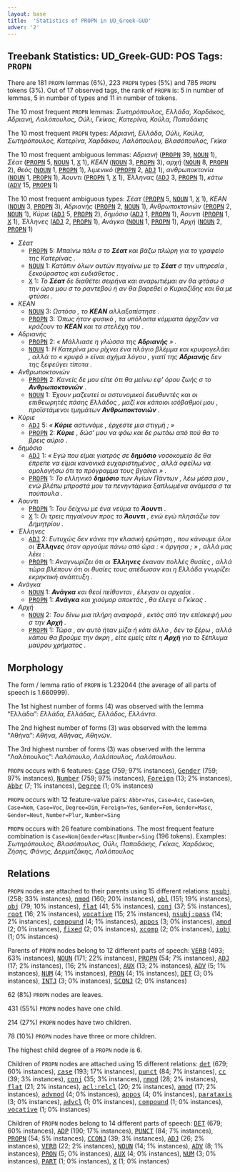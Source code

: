```yaml
---
layout: base
title:  'Statistics of PROPN in UD_Greek-GUD'
udver: '2'
---
```


## Treebank Statistics: UD_Greek-GUD: POS Tags: `PROPN`

There are 181 `PROPN` lemmas (6%), 223 `PROPN` types (5%) and 785 `PROPN` tokens (3%).
Out of 17 observed tags, the rank of `PROPN` is: 5 in number of lemmas, 5 in number of types and 11 in number of tokens.

The 10 most frequent `PROPN` lemmas: <em>Σωτηρόπουλος, Ελλάδα, Χαρδάκος, Αδριανή, Λαλόπουλος, Ούλι, Γκίκας, Κατερίνα, Κούλα, Παπαδάκης</em>

The 10 most frequent `PROPN` types:  <em>Αδριανή, Ελλάδα, Ούλι, Κούλα, Σωτηρόπουλος, Κατερίνα, Χαρδάκου, Λαλόπουλου, Βλασόπουλος, Γκίκα</em>

The 10 most frequent ambiguous lemmas: <em>Αδριανή</em> (<tt><a href="el_gud-pos-PROPN.html">PROPN</a></tt> 39, <tt><a href="el_gud-pos-NOUN.html">NOUN</a></tt> 1), <em>Σέατ</em> (<tt><a href="el_gud-pos-PROPN.html">PROPN</a></tt> 5, <tt><a href="el_gud-pos-NOUN.html">NOUN</a></tt> 1, <tt><a href="el_gud-pos-X.html">X</a></tt> 1), <em>ΚΕΑΝ</em> (<tt><a href="el_gud-pos-NOUN.html">NOUN</a></tt> 3, <tt><a href="el_gud-pos-PROPN.html">PROPN</a></tt> 3), <em>αρχή</em> (<tt><a href="el_gud-pos-NOUN.html">NOUN</a></tt> 8, <tt><a href="el_gud-pos-PROPN.html">PROPN</a></tt> 2), <em>θεός</em> (<tt><a href="el_gud-pos-NOUN.html">NOUN</a></tt> 1, <tt><a href="el_gud-pos-PROPN.html">PROPN</a></tt> 1), <em>λιμενικό</em> (<tt><a href="el_gud-pos-PROPN.html">PROPN</a></tt> 2, <tt><a href="el_gud-pos-ADJ.html">ADJ</a></tt> 1), <em>ανθρωποκτονία</em> (<tt><a href="el_gud-pos-NOUN.html">NOUN</a></tt> 1, <tt><a href="el_gud-pos-PROPN.html">PROPN</a></tt> 1), <em>Άουντι</em> (<tt><a href="el_gud-pos-PROPN.html">PROPN</a></tt> 1, <tt><a href="el_gud-pos-X.html">X</a></tt> 1), <em>Έλληνας</em> (<tt><a href="el_gud-pos-ADJ.html">ADJ</a></tt> 3, <tt><a href="el_gud-pos-PROPN.html">PROPN</a></tt> 1), <em>κάτω</em> (<tt><a href="el_gud-pos-ADV.html">ADV</a></tt> 15, <tt><a href="el_gud-pos-PROPN.html">PROPN</a></tt> 1)

The 10 most frequent ambiguous types:  <em>Σέατ</em> (<tt><a href="el_gud-pos-PROPN.html">PROPN</a></tt> 5, <tt><a href="el_gud-pos-NOUN.html">NOUN</a></tt> 1, <tt><a href="el_gud-pos-X.html">X</a></tt> 1), <em>ΚΕΑΝ</em> (<tt><a href="el_gud-pos-NOUN.html">NOUN</a></tt> 3, <tt><a href="el_gud-pos-PROPN.html">PROPN</a></tt> 3), <em>Αδριανής</em> (<tt><a href="el_gud-pos-PROPN.html">PROPN</a></tt> 2, <tt><a href="el_gud-pos-NOUN.html">NOUN</a></tt> 1), <em>Ανθρωποκτονιών</em> (<tt><a href="el_gud-pos-PROPN.html">PROPN</a></tt> 2, <tt><a href="el_gud-pos-NOUN.html">NOUN</a></tt> 1), <em>Κύριε</em> (<tt><a href="el_gud-pos-ADJ.html">ADJ</a></tt> 5, <tt><a href="el_gud-pos-PROPN.html">PROPN</a></tt> 2), <em>δημόσιο</em> (<tt><a href="el_gud-pos-ADJ.html">ADJ</a></tt> 1, <tt><a href="el_gud-pos-PROPN.html">PROPN</a></tt> 1), <em>Άουντι</em> (<tt><a href="el_gud-pos-PROPN.html">PROPN</a></tt> 1, <tt><a href="el_gud-pos-X.html">X</a></tt> 1), <em>Έλληνες</em> (<tt><a href="el_gud-pos-ADJ.html">ADJ</a></tt> 2, <tt><a href="el_gud-pos-PROPN.html">PROPN</a></tt> 1), <em>Ανάγκα</em> (<tt><a href="el_gud-pos-NOUN.html">NOUN</a></tt> 1, <tt><a href="el_gud-pos-PROPN.html">PROPN</a></tt> 1), <em>Αρχή</em> (<tt><a href="el_gud-pos-NOUN.html">NOUN</a></tt> 2, <tt><a href="el_gud-pos-PROPN.html">PROPN</a></tt> 1)


* <em>Σέατ</em>
  * <tt><a href="el_gud-pos-PROPN.html">PROPN</a></tt> 5: <em>Μπαίνω πάλι σ το <b>Σέατ</b> και βάζω πλώρη για το γραφείο της Κατερίνας .</em>
  * <tt><a href="el_gud-pos-NOUN.html">NOUN</a></tt> 1: <em>Κατόπιν όλων αυτών πηγαίνω με το <b>Σέατ</b> σ την υπηρεσία , ξεκούραστος και ευδιάθετος .</em>
  * <tt><a href="el_gud-pos-X.html">X</a></tt> 1: <em>Το <b>Σέατ</b> δε διαθέτει σειρήνα και αναρωτιέμαι αν θα φτάσω σ την ώρα μου σ το ραντεβού ή αν θα βαρεθεί ο Κυριαζίδης και θα με φτύσει .</em>
* <em>ΚΕΑΝ</em>
  * <tt><a href="el_gud-pos-NOUN.html">NOUN</a></tt> 3: <em>Ωστόσο , το <b>ΚΕΑΝ</b> αλλαξοπίστησε .</em>
  * <tt><a href="el_gud-pos-PROPN.html">PROPN</a></tt> 3: <em>Όπως ήταν φυσικό , τα υπόλοιπα κόμματα άρχιζαν να κράζουν το <b>ΚΕΑΝ</b> και τα στελέχη του .</em>
* <em>Αδριανής</em>
  * <tt><a href="el_gud-pos-PROPN.html">PROPN</a></tt> 2: <em>« Μάλλιασε η γλώσσα της <b>Αδριανής</b> » .</em>
  * <tt><a href="el_gud-pos-NOUN.html">NOUN</a></tt> 1: <em>Η Κατερίνα μου ρίχνει ένα πλάγιο βλέμμα και κρυφογελάει , αλλά το « κρυφό » είναι σχήμα λόγου , γιατί της <b>Αδριανής</b> δεν της ξεφεύγει τίποτα .</em>
* <em>Ανθρωποκτονιών</em>
  * <tt><a href="el_gud-pos-PROPN.html">PROPN</a></tt> 2: <em>Κανείς δε μου είπε ότι θα μείνω εφ' όρου ζωής σ το <b>Ανθρωποκτονιών</b> .</em>
  * <tt><a href="el_gud-pos-NOUN.html">NOUN</a></tt> 1: <em>Έχουν μαζευτεί οι αστυνομικοί διευθυντές και οι επιθεωρητές πάσης Ελλάδος , μαζί και κάποιοι ισόβαθμοί μου , προϊστάμενοι τμημάτων <b>Ανθρωποκτονιών</b> .</em>
* <em>Κύριε</em>
  * <tt><a href="el_gud-pos-ADJ.html">ADJ</a></tt> 5: <em>« <b>Κύριε</b> αστυνόμε , έρχεστε μια στιγμή ; »</em>
  * <tt><a href="el_gud-pos-PROPN.html">PROPN</a></tt> 2: <em><b>Κύριε</b> , δώσ' μου να φάω και δε ρωτάω από πού θα το βρεις αύριο .</em>
* <em>δημόσιο</em>
  * <tt><a href="el_gud-pos-ADJ.html">ADJ</a></tt> 1: <em>« Εγώ που είμαι γιατρός σε <b>δημόσιο</b> νοσοκομείο δε θα έπρεπε να είμαι κανονικά ευχαριστημένος , αλλά οφείλω να ομολογήσω ότι το πρόγραμμα τους βγαίνει » .</em>
  * <tt><a href="el_gud-pos-PROPN.html">PROPN</a></tt> 1: <em>Το ελληνικό <b>δημόσιο</b> των Αγίων Πάντων , λέω μέσα μου , ενώ βλέπω μπροστά μου τα πενηντάρικα ξαπλωμένα ανάμεσα σ τα πούπουλα .</em>
* <em>Άουντι</em>
  * <tt><a href="el_gud-pos-PROPN.html">PROPN</a></tt> 1: <em>Του δείχνω με ένα νεύμα το <b>Άουντι</b> .</em>
  * <tt><a href="el_gud-pos-X.html">X</a></tt> 1: <em>Οι τρεις πηγαίνουν προς το <b>Άουντι</b> , ενώ εγώ πλησιάζω τον Δημητρίου .</em>
* <em>Έλληνες</em>
  * <tt><a href="el_gud-pos-ADJ.html">ADJ</a></tt> 2: <em>Ευτυχώς δεν κάνει την κλασική ερώτηση , που κάνουμε όλοι οι <b>Έλληνες</b> όταν αργούμε πάνω από ώρα : « άργησα ; » , αλλά μας λέει :</em>
  * <tt><a href="el_gud-pos-PROPN.html">PROPN</a></tt> 1: <em>Αναγνωρίζει ότι οι <b>Έλληνες</b> έκαναν πολλές θυσίες , αλλά τώρα βλέπουν ότι οι θυσίες τους απέδωσαν και η Ελλάδα γνωρίζει εκρηκτική ανάπτυξη .</em>
* <em>Ανάγκα</em>
  * <tt><a href="el_gud-pos-NOUN.html">NOUN</a></tt> 1: <em><b>Ανάγκα</b> και θεοί πείθονται , έλεγαν οι αρχαίοι .</em>
  * <tt><a href="el_gud-pos-PROPN.html">PROPN</a></tt> 1: <em><b>Ανάγκα</b> και χιούμορ αποκτάς , θα έλεγε ο Γκίκας .</em>
* <em>Αρχή</em>
  * <tt><a href="el_gud-pos-NOUN.html">NOUN</a></tt> 2: <em>Του δίνω μια πλήρη αναφορά , εκτός από την επίσκεψή μου σ την <b>Αρχή</b> .</em>
  * <tt><a href="el_gud-pos-PROPN.html">PROPN</a></tt> 1: <em>Τώρα , αν αυτό ήταν μίζα ή κάτι άλλο , δεν το ξέρω , αλλά κάπου θα βρούμε την άκρη , είτε εμείς είτε η <b>Αρχή</b> για το ξέπλυμα μαύρου χρήματος .</em>

## Morphology

The form / lemma ratio of `PROPN` is 1.232044 (the average of all parts of speech is 1.660999).

The 1st highest number of forms (4) was observed with the lemma “Ελλάδα”: <em>Ελλάδα, Ελλάδας, Ελλάδος, Ελλάντα</em>.

The 2nd highest number of forms (3) was observed with the lemma “Αθήνα”: <em>Αθήνα, Αθήνας, Αθηνών</em>.

The 3rd highest number of forms (3) was observed with the lemma “Λαλόπουλος”: <em>Λαλόπουλο, Λαλόπουλος, Λαλόπουλου</em>.

`PROPN` occurs with 6 features: <tt><a href="el_gud-feat-Case.html">Case</a></tt> (759; 97% instances), <tt><a href="el_gud-feat-Gender.html">Gender</a></tt> (759; 97% instances), <tt><a href="el_gud-feat-Number.html">Number</a></tt> (759; 97% instances), <tt><a href="el_gud-feat-Foreign.html">Foreign</a></tt> (13; 2% instances), <tt><a href="el_gud-feat-Abbr.html">Abbr</a></tt> (7; 1% instances), <tt><a href="el_gud-feat-Degree.html">Degree</a></tt> (1; 0% instances)

`PROPN` occurs with 12 feature-value pairs: `Abbr=Yes`, `Case=Acc`, `Case=Gen`, `Case=Nom`, `Case=Voc`, `Degree=Dim`, `Foreign=Yes`, `Gender=Fem`, `Gender=Masc`, `Gender=Neut`, `Number=Plur`, `Number=Sing`

`PROPN` occurs with 26 feature combinations.
The most frequent feature combination is `Case=Nom|Gender=Masc|Number=Sing` (196 tokens).
Examples: <em>Σωτηρόπουλος, Βλασόπουλος, Ούλι, Παπαδάκης, Γκίκας, Χαρδάκος, Ζήσης, Φάνης, Δερμιτζάκης, Λαλόπουλος</em>


## Relations

`PROPN` nodes are attached to their parents using 15 different relations: <tt><a href="el_gud-dep-nsubj.html">nsubj</a></tt> (258; 33% instances), <tt><a href="el_gud-dep-nmod.html">nmod</a></tt> (160; 20% instances), <tt><a href="el_gud-dep-obl.html">obl</a></tt> (151; 19% instances), <tt><a href="el_gud-dep-obj.html">obj</a></tt> (79; 10% instances), <tt><a href="el_gud-dep-flat.html">flat</a></tt> (41; 5% instances), <tt><a href="el_gud-dep-conj.html">conj</a></tt> (37; 5% instances), <tt><a href="el_gud-dep-root.html">root</a></tt> (16; 2% instances), <tt><a href="el_gud-dep-vocative.html">vocative</a></tt> (15; 2% instances), <tt><a href="el_gud-dep-nsubj-pass.html">nsubj:pass</a></tt> (14; 2% instances), <tt><a href="el_gud-dep-compound.html">compound</a></tt> (4; 1% instances), <tt><a href="el_gud-dep-appos.html">appos</a></tt> (3; 0% instances), <tt><a href="el_gud-dep-amod.html">amod</a></tt> (2; 0% instances), <tt><a href="el_gud-dep-fixed.html">fixed</a></tt> (2; 0% instances), <tt><a href="el_gud-dep-xcomp.html">xcomp</a></tt> (2; 0% instances), <tt><a href="el_gud-dep-iobj.html">iobj</a></tt> (1; 0% instances)

Parents of `PROPN` nodes belong to 12 different parts of speech: <tt><a href="el_gud-pos-VERB.html">VERB</a></tt> (493; 63% instances), <tt><a href="el_gud-pos-NOUN.html">NOUN</a></tt> (171; 22% instances), <tt><a href="el_gud-pos-PROPN.html">PROPN</a></tt> (54; 7% instances), <tt><a href="el_gud-pos-ADJ.html">ADJ</a></tt> (17; 2% instances),  (16; 2% instances), <tt><a href="el_gud-pos-AUX.html">AUX</a></tt> (13; 2% instances), <tt><a href="el_gud-pos-ADV.html">ADV</a></tt> (5; 1% instances), <tt><a href="el_gud-pos-NUM.html">NUM</a></tt> (4; 1% instances), <tt><a href="el_gud-pos-PRON.html">PRON</a></tt> (4; 1% instances), <tt><a href="el_gud-pos-DET.html">DET</a></tt> (3; 0% instances), <tt><a href="el_gud-pos-INTJ.html">INTJ</a></tt> (3; 0% instances), <tt><a href="el_gud-pos-SCONJ.html">SCONJ</a></tt> (2; 0% instances)

62 (8%) `PROPN` nodes are leaves.

431 (55%) `PROPN` nodes have one child.

214 (27%) `PROPN` nodes have two children.

78 (10%) `PROPN` nodes have three or more children.

The highest child degree of a `PROPN` node is 6.

Children of `PROPN` nodes are attached using 15 different relations: <tt><a href="el_gud-dep-det.html">det</a></tt> (679; 60% instances), <tt><a href="el_gud-dep-case.html">case</a></tt> (193; 17% instances), <tt><a href="el_gud-dep-punct.html">punct</a></tt> (84; 7% instances), <tt><a href="el_gud-dep-cc.html">cc</a></tt> (39; 3% instances), <tt><a href="el_gud-dep-conj.html">conj</a></tt> (35; 3% instances), <tt><a href="el_gud-dep-nmod.html">nmod</a></tt> (28; 2% instances), <tt><a href="el_gud-dep-flat.html">flat</a></tt> (21; 2% instances), <tt><a href="el_gud-dep-acl-relcl.html">acl:relcl</a></tt> (20; 2% instances), <tt><a href="el_gud-dep-amod.html">amod</a></tt> (17; 2% instances), <tt><a href="el_gud-dep-advmod.html">advmod</a></tt> (4; 0% instances), <tt><a href="el_gud-dep-appos.html">appos</a></tt> (4; 0% instances), <tt><a href="el_gud-dep-parataxis.html">parataxis</a></tt> (3; 0% instances), <tt><a href="el_gud-dep-advcl.html">advcl</a></tt> (1; 0% instances), <tt><a href="el_gud-dep-compound.html">compound</a></tt> (1; 0% instances), <tt><a href="el_gud-dep-vocative.html">vocative</a></tt> (1; 0% instances)

Children of `PROPN` nodes belong to 14 different parts of speech: <tt><a href="el_gud-pos-DET.html">DET</a></tt> (679; 60% instances), <tt><a href="el_gud-pos-ADP.html">ADP</a></tt> (190; 17% instances), <tt><a href="el_gud-pos-PUNCT.html">PUNCT</a></tt> (84; 7% instances), <tt><a href="el_gud-pos-PROPN.html">PROPN</a></tt> (54; 5% instances), <tt><a href="el_gud-pos-CCONJ.html">CCONJ</a></tt> (39; 3% instances), <tt><a href="el_gud-pos-ADJ.html">ADJ</a></tt> (26; 2% instances), <tt><a href="el_gud-pos-VERB.html">VERB</a></tt> (22; 2% instances), <tt><a href="el_gud-pos-NOUN.html">NOUN</a></tt> (14; 1% instances), <tt><a href="el_gud-pos-ADV.html">ADV</a></tt> (8; 1% instances), <tt><a href="el_gud-pos-PRON.html">PRON</a></tt> (5; 0% instances), <tt><a href="el_gud-pos-AUX.html">AUX</a></tt> (4; 0% instances), <tt><a href="el_gud-pos-NUM.html">NUM</a></tt> (3; 0% instances), <tt><a href="el_gud-pos-PART.html">PART</a></tt> (1; 0% instances), <tt><a href="el_gud-pos-X.html">X</a></tt> (1; 0% instances)

